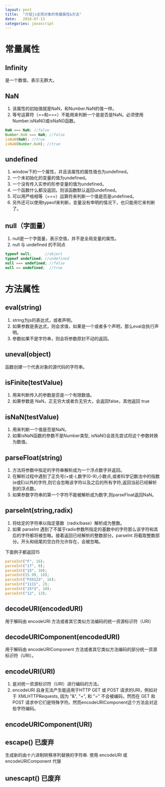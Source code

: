 ```yaml
---
layout: post
title:  "介绍js全局对象的常量属性&方法"
date:   2016-07-13
categories: javascript
---
```


# 常量属性

## Infinity

是一个数值，表示无群大。

## NaN

1. 该属性的初始值就是NaN，和Number.NaN的值一样。
2. 等号运算符（==和===）不能用来判断一个是是否是NaN。必须使用Number.isNaN()或isNaN()函数。

<!--more-->

```javascript
NaN === NaN; //false
Number.NaN === NaN; //false
isNaN(NaN); //true
isNaN(Number.NaN); //true
```

## undefined

1. window下的一个属性，并且该属性的属性值也为undefined。
2. 一个未初始化的变量的值为undefined。
3. 一个没有传入实参的形参变量的值为undefined。
4. 一个函数什么都没返回，则该函数默认返回undefined。
5. 可以用严格相等（===）运算符来判断一个值是否是undefined。
6. 另外还可以使用typeof来判断，变量没有申明的情况下，也只能用它来判断了。

## null（字面量）

1. null是一个字面量，表示空值，并不是全局变量的属性。
2. null 与 undefined 的不同点

```javascript
typeof null;      //object
typeof undefined; //undefined
null === undefined; //false
null == undefined;  //true
```

# 方法属性

## eval(string)

1. string为js的表达式，或者声明。
2. 如果参数是表达式，则会求值，如果是一个或者多个声明，那么eval会执行声明。
3. 参数如果不是字符串，则会将参数原封不动的返回。

## uneval(object)

函数创建一个代表对象的源代码的字符串。

## isFinite(testValue)

1. 用来判断传入的参数是否是一个有限数值。
2. 如果参数是 NaN，正无穷大或者负无穷大，会返回false，其他返回 true

## isNaN(testValue)

1. 用来判断一个值是否是NaN。
2. 如果isNaN函数的参数不是Number类型, isNaN()会首先尝试将这个参数转换为数值。

## parseFloat(string)

1. 方法将参数中指定的字符串解析成为一个浮点数字并返回。
2. 在解析过程中遇到了正负号(+或-),数字(0-9),小数点,或者科学记数法中的指数(e或E)以外的字符,则它会忽略该字符以及之后的所有字符,返回当前已经解析到的浮点数。
3. 如果参数字符串的第一个字符不能被解析成为数字,则parseFloat返回NaN。

## parseInt(string,radix)

1. 将给定的字符串以指定基数（radix/base）解析成为整数。
2. 如果 parseInt 遇到了不属于radix参数所指定的基数中的字符那么该字符和其后的字符都将被忽略。接着返回已经解析的整数部分。parseInt 将截取整数部分。开头和结尾的空白符允许存在，会被忽略。

下面例子都返回15

```javascript
parseInt("F", 16); 
parseInt("17", 8);
parseInt("15", 10);
parseInt(15.99, 10);
parseInt("FXX123", 16);
parseInt("1111", 2);
parseInt("15*3", 10);
parseInt("12", 13);
```

## decodeURI(encodedURI)

用于解码由 encodeURI 方法或者其它类似方法编码的统一资源标识符（URI）

## decodeURIComponent(encodedURI)

用于解码由 encodeURIComponent 方法或者其它类似方法编码的部分统一资源标识符（URI）。

## encodeURI(URI)

1. 是对统一资源标识符（URI）进行编码的方法。
2. encodeURI 自身无法产生能适用于HTTP GET 或 POST 请求的URI，例如对于 XMLHTTPRequests, 因为 "&", "+", 和 "=" 不会被编码，然而在 GET 和 POST 请求中它们是特殊字符。然而encodeURIComponent这个方法会对这些字符编码。

## encodeURIComponent(URI)

## escape() 已废弃

生成新的由十六进制转移序列替换的字符串. 使用 encodeURI 或 encodeURIComponent 代替

## unescapt() 已废弃


